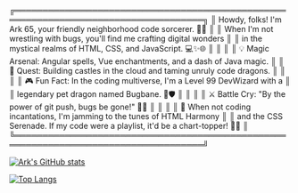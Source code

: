 ╔════════════════════════════════════════════════════════════════════════════════════╗
║ Howdy, folks! I'm Ark 65, your friendly neighborhood code sorcerer. 🔮✨           ║
║ When I'm not wrestling with bugs, you'll find me crafting digital wonders          ║
║ in the mystical realms of HTML, CSS, and JavaScript. 💻✨🌐                        ║
║                                                                                    ║
║ 💡 Magic Arsenal: Angular spells, Vue enchantments, and a dash of Java magic.      ║
║ 🚀 Quest: Building castles in the cloud and taming unruly code dragons.            ║
║                                                                                    ║
║ 🎮 Fun Fact: In the coding multiverse, I'm a Level 99 DevWizard with a             ║
║             legendary pet dragon named Bugbane. 🐉🛡️                               ║
║                                                                                    ║
║ ⚔️ Battle Cry: "By the power of git push, bugs be gone!" 🤖💥                       ║
║                                                                                    ║
║ 🎸 When not coding incantations, I'm jamming to the tunes of HTML Harmony          ║
║    and the CSS Serenade. If my code were a playlist, it'd be a chart-topper!  🌈✨ ║
╚════════════════════════════════════════════════════════════════════════════════════╝

[![Ark's GitHub stats](https://github-readme-stats.vercel.app/api?username=ark-65&show_icons=true&theme=nightowl&count_private=true)](https://github.com/ark-65)

[![Top Langs](https://github-readme-stats.vercel.app/api/top-langs/?username=ark-65&theme=nightowl&hide=html,starlark,css,scss)](https://github.com/ark-65)
